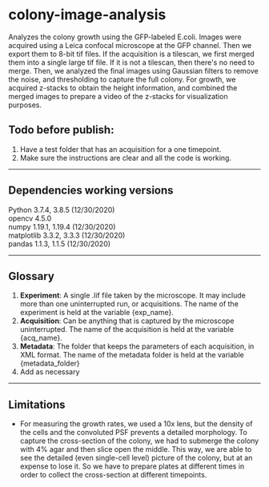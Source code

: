 # colony-image-analysis
Analyzes the colony growth using the GFP-labeled E.coli. Images were acquired using a Leica confocal microscope at the GFP channel. Then we export them to 8-bit tif files. If the acquisition is a tilescan, we first merged them into a single large tif file. If it is not a tilescan, then there's no need to merge. Then, we analyzed the final images using Gaussian filters to remove the noise, and thresholding to capture the full colony. For growth, we acquired z-stacks to obtain the height information, and combined the merged images to prepare a video of the z-stacks for visualization purposes.

## Todo before publish:
1. Have a test folder that has an acquisition for a one timepoint.
2. Make sure the instructions are clear and all the code is working.
_______________
## Dependencies working versions
Python 3.7.4, 3.8.5 (12/30/2020)  
opencv 4.5.0  
numpy 1.19.1, 1.19.4 (12/30/2020)  
matplotlib 3.3.2, 3.3.3 (12/30/2020)  
pandas 1.1.3, 1.1.5 (12/30/2020)  
_________
## Glossary
1. **Experiment**: A single .lif file taken by the microscope. It may include more than one uninterrupted run, or acquisitions. The name of the experiment is held at the variable {exp_name}.
2. **Acquisition**: Can be anything that is captured by the microscope uninterrupted. The name of the acquisition is held at the variable {acq_name}.
3. **Metadata**: The folder that keeps the parameters of each acquisition, in XML format. The name of the metadata folder is held at the variable {metadata_folder}
4. Add as necessary
_________
## Limitations
- For measuring the growth rates, we used a 10x lens, but the density of the cells and the convoluted PSF prevents a detailed morphology. To capture the cross-section of the colony, we had to submerge the colony with 4% agar and then slice open the middle. This way, we are able to see the detailed (even single-cell level) picture of the colony, but at an expense to lose it. So we have to prepare plates at different times in order to collect the cross-section at different timepoints.
